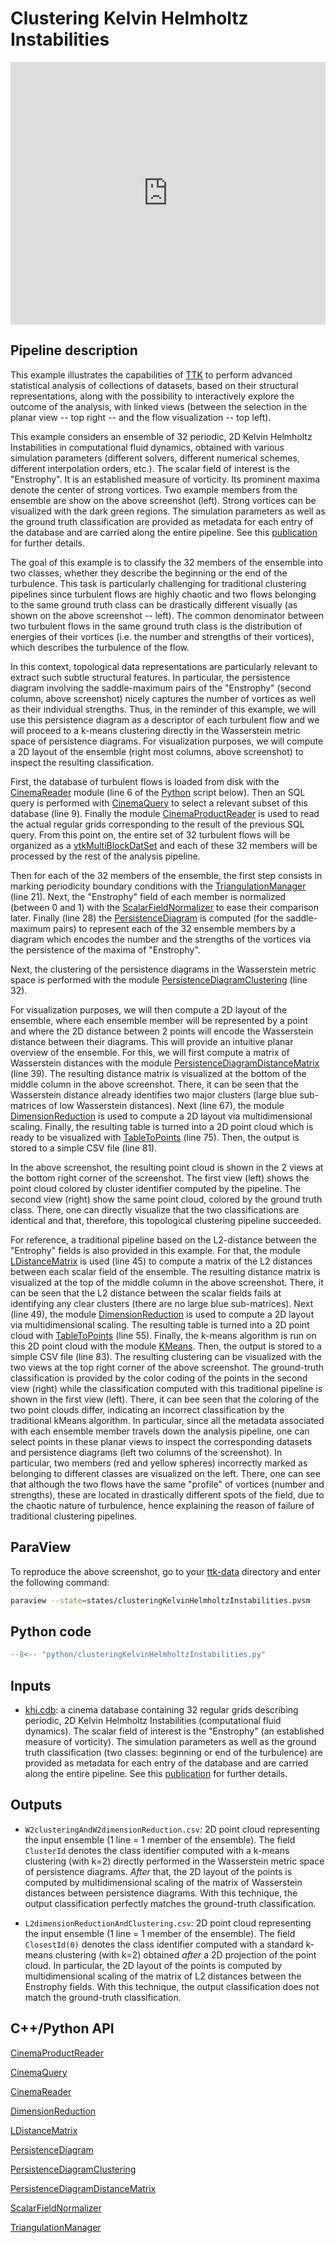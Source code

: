# Clustering Kelvin Helmholtz Instabilities

<iframe width="100%" height="420"
src="https://www.youtube.com/embed/EROXnZ5MuU0" frameborder="0"
allowfullscreen></iframe>

## Pipeline description
This example illustrates the capabilities of 
[TTK](https://topology-tool-kit.github.io/) to perform advanced statistical 
analysis of collections of datasets, based on their structural representations, 
along with the possibility to interactively explore the outcome of the analysis, 
with linked views (between the selection in the planar view -- top right -- and 
the flow visualization -- top left).

This example considers an ensemble of 32 periodic, 2D Kelvin Helmholtz 
Instabilities in computational fluid dynamics, obtained with various simulation 
parameters (different solvers, different numerical schemes, different 
interpolation orders, etc.). 
The scalar field of interest is the "Enstrophy". It is an established measure 
of vorticity. Its prominent maxima denote the center of strong vortices.
Two example members from 
the ensemble are show on the above screenshot (left). Strong vortices can be 
visualized with the dark green regions.
The simulation parameters as well as the ground truth classification are 
provided as metadata for each entry of the database and are carried along the 
entire pipeline.
See this [publication](https://arxiv.org/abs/2207.14080) for 
further details.

The goal of this example is to classify the 32 members of the ensemble into two 
classes, whether they 
describe
the beginning or the end of 
the turbulence. This task is particularly challenging for traditional 
clustering pipelines since turbulent flows are highly chaotic and two flows 
belonging to the same ground truth class can be drastically different visually 
(as shown on the above screenshot -- left). The common denominator between two 
turbulent flows in the same ground truth class is the distribution of energies 
of their vortices (i.e. the number and strengths of their vortices), which 
describes the turbulence of the flow.

In this context, topological data representations are particularly relevant to 
extract such subtle structural features. In particular, the persistence diagram 
involving the saddle-maximum pairs of the "Enstrophy" (second column, above 
screenshot) nicely captures the number of vortices as well as their individual 
strengths. Thus, in the reminder of this example, we will use this persistence 
diagram as a descriptor of each turbulent flow and we will proceed to a k-means 
clustering directly in the Wasserstein metric space of persistence diagrams. 
For visualization purposes, we will compute a 2D layout of the ensemble (right 
most columns, above screenshot) to inspect the resulting classification.

First, the database of turbulent flows is loaded from disk with the 
[CinemaReader](https://topology-tool-kit.github.io/doc/html/classttkCinemaReader.html)
module (line 6 of the [Python](#python-code) script below). Then an SQL 
query is performed with 
[CinemaQuery](https://topology-tool-kit.github.io/doc/html/classttkCinemaQuery.html)
to select a relevant subset of this database (line 9). Finally the module 
[CinemaProductReader](https://topology-tool-kit.github.io/doc/html/classttkCinemaProductReader.html)
is used to read the actual regular grids 
corresponding to the result of the previous SQL query. From this point on, the 
entire set of 32 turbulent flows will be organized as a 
[vtkMultiBlockDatSet](https://vtk.org/doc/nightly/html/classvtkMultiBlockDataSet.html)
and each of these 32 members will be processed by the rest of the 
analysis pipeline.

Then for each of the 32 members of the ensemble, the first step consists in 
marking periodicity boundary conditions with the 
[TriangulationManager](https://topology-tool-kit.github.io/doc/html/classttkTriangulationManager.html) 
(line 21). Next, the "Enstrophy" field of 
each member is normalized (between 0 and 1) with the 
[ScalarFieldNormalizer](https://topology-tool-kit.github.io/doc/html/classttkScalarFieldNormalizer.html)
to ease their comparison later. Finally 
(line 28) the 
[PersistenceDiagram](https://topology-tool-kit.github.io/doc/html/classttkPersistenceDiagram.html)
is computed (for the saddle-maximum pairs) to 
represent each of the 32 ensemble members by a diagram which encodes the number 
and the strengths of the vortices via the persistence of the maxima of 
"Enstrophy".

Next, the clustering of the persistence diagrams in the Wasserstein metric 
space is performed with the module 
[PersistenceDiagramClustering](https://topology-tool-kit.github.io/doc/html/classttkPersistenceDiagramClustering.html)
(line 32).

For visualization purposes, we will then compute a 2D layout of the ensemble, 
where each ensemble member will be represented by a point and where the 2D 
distance between 2 points will encode the Wasserstein distance between their 
diagrams. This will provide an intuitive planar overview of the ensemble.
For this, we will first compute a matrix of Wasserstein distances 
with the module 
[PersistenceDiagramDistanceMatrix](https://topology-tool-kit.github.io/doc/html/classttkPersistenceDiagramDistanceMatrix.html)
(line 39). The resulting 
distance matrix is visualized at the bottom of the middle column in the above 
screenshot. There, it can be seen that the Wasserstein distance already 
identifies two major clusters (large blue sub-matrices of low Wasserstein 
distances).
Next (line 67), 
the module 
[DimensionReduction](https://topology-tool-kit.github.io/doc/html/classttkDimensionReduction.html)
is used to compute a 2D layout via 
multidimensional scaling. Finally, the resulting table is turned into a 2D 
point cloud which is ready to be visualized with
[TableToPoints](https://kitware.github.io/paraview-docs/latest/python/paraview.simple.TableToPoints.html)
(line 75). Then, the output is stored to a simple 
CSV file (line 81).

In the above screenshot, the resulting point cloud is shown in the 2 views at  
the bottom right corner of the screenshot. The first view (left) shows the 
point cloud colored by cluster identifier computed by the pipeline. The second 
view (right) show the same point cloud, colored by the ground truth class. 
There, one can directly visualize that the two classifications are identical 
and that, therefore, this topological clustering pipeline succeeded.

For reference, a traditional pipeline based on the L2-distance between the 
"Entrophy" fields is also provided in this example.
For that, the module 
[LDistanceMatrix](https://topology-tool-kit.github.io/doc/html/classttkLDistanceMatrix.html)
is used (line 45) to compute a matrix of the L2 
distances between each scalar field of the ensemble. 
The resulting distance matrix is visualized at the top of the middle column 
in the above screenshot. There, it can be seen that the L2 distance between the 
scalar fields fails at identifying any clear clusters (there are no large blue 
sub-matrices).
Next (line 49), the module 
[DimensionReduction](https://topology-tool-kit.github.io/doc/html/classttkDimensionReduction.html)
is used to compute a 2D layout via 
multidimensional scaling. The resulting table is turned into a 2D point cloud 
with 
[TableToPoints](https://kitware.github.io/paraview-docs/latest/python/paraview.simple.TableToPoints.html)
(line 55). Finally, the k-means algorithm is run on 
this 2D point cloud with the module 
[KMeans](https://kitware.github.io/paraview-docs/latest/python/paraview.simple.KMeans.html).
Then, the output is stored to a simple 
CSV file (line 83).
The resulting clustering can be visualized with the two views at 
the top right corner of the above screenshot. The ground-truth classification 
is provided by the color coding of the points in the second view (right) while 
the classification computed with this traditional pipeline is shown in the 
first view (left). There, it can bee seen that the coloring of the two point 
clouds differ, indicating an incorrect classification by the traditional kMeans 
algorithm. In particular, since all the metadata associated with each ensemble 
member travels down the analysis pipeline, one can select points in these 
planar views to inspect the corresponding datasets and persistence diagrams 
(left two columns of the screenshot). In particular, two members (red and 
yellow spheres) incorrectly marked as belonging to different classes are 
visualized on the left. There, one can see that although the two flows have the 
same "profile" of vortices (number and strengths), these are located in 
drastically different spots of the field, due to the chaotic nature of 
turbulence, hence explaining the reason of failure of traditional 
clustering pipelines.


## ParaView
To reproduce the above screenshot, go to your [ttk-data](https://github.com/topology-tool-kit/ttk-data) directory and enter the following command:
``` bash
paraview --state=states/clusteringKelvinHelmholtzInstabilities.pvsm 
```

## Python code

``` python  linenums="1"
--8<-- "python/clusteringKelvinHelmholtzInstabilities.py"
```

## Inputs
- [khi.cdb](https://github.com/topology-tool-kit/ttk-data/tree/dev/khi.cdb): a 
cinema database containing 32 regular grids describing periodic, 2D Kelvin 
Helmholtz Instabilities (computational fluid dynamics). 
The scalar field of interest is the "Enstrophy" (an established measure of 
vorticity).
The simulation parameters as well as the ground truth classification (two 
classes: beginning or end of the turbulence) are provided as metadata for each 
entry of the database and are carried along the entire pipeline.
See this [publication](https://arxiv.org/abs/2207.14080) for further details.

## Outputs
-  `W2clusteringAndW2dimensionReduction.csv`: 2D point cloud representing the 
input ensemble (1 line = 1 member of the ensemble). The field `ClusterId` 
denotes the class identifier computed with a k-means clustering (with 
k=2) directly performed in the Wasserstein metric space of persistence 
diagrams. *After* that, the 2D layout of the points is computed by 
multidimensional scaling of the matrix of Wasserstein distances between 
persistence diagrams. With this technique, the output classification perfectly 
matches the ground-truth classification.

-  `L2dimensionReductionAndClustering.csv`: 2D point cloud representing the 
input ensemble (1 line = 1 member of the ensemble). The field `ClosestId(0)` 
denotes the class identifier computed with a standard k-means clustering (with 
k=2) obtained *after* a 2D projection of the point cloud. In particular, 
the 2D layout of the points is computed by multidimensional scaling 
of the matrix of L2 distances between the Enstrophy fields. With this 
technique, the output classification does not match the ground-truth 
classification.

## C++/Python API
[CinemaProductReader](https://topology-tool-kit.github.io/doc/html/classttkCinemaProductReader.html)

[CinemaQuery](https://topology-tool-kit.github.io/doc/html/classttkCinemaQuery.html)

[CinemaReader](https://topology-tool-kit.github.io/doc/html/classttkCinemaReader.html)

[DimensionReduction](https://topology-tool-kit.github.io/doc/html/classttkDimensionReduction.html)

[LDistanceMatrix](https://topology-tool-kit.github.io/doc/html/classttkLDistanceMatrix.html)

[PersistenceDiagram](https://topology-tool-kit.github.io/doc/html/classttkPersistenceDiagram.html)

[PersistenceDiagramClustering](https://topology-tool-kit.github.io/doc/html/classttkPersistenceDiagramClustering.html)

[PersistenceDiagramDistanceMatrix](https://topology-tool-kit.github.io/doc/html/classttkPersistenceDiagramDistanceMatrix.html)

[ScalarFieldNormalizer](https://topology-tool-kit.github.io/doc/html/classttkScalarFieldNormalizer.html)

[TriangulationManager](https://topology-tool-kit.github.io/doc/html/classttkTriangulationManager.html)
